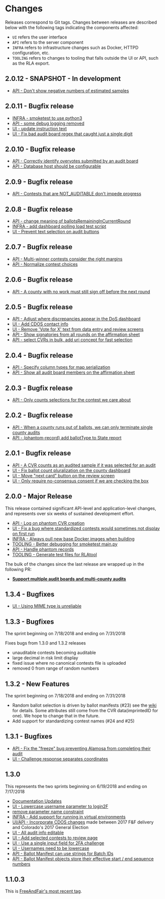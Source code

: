 # Changes

Releases correspond to Git tags. Changes between releases are described below
with the following tags indicating the components affected:

- `UI` refers the user interface
- `API` refers to the server component
- `INFRA` refers to infrastructure changes such as Docker, HTTPD configuration,
  etc.
- `TOOLING` refers to changes to tooling that falls outside the UI or API, such
  as the RLA export.

## 2.0.12 - SNAPSHOT - In development

- [API - Don't show negative numbers of estimated samples][pr106]

## 2.0.11 - Bugfix release

- [INFRA - smoketest to use python3][cma60b5]
- [API - some debug logging removed][cm506cf]
- [UI - update instruction text][pr101]
- [UI - Fix bad audit board regex that caught just a single digit][pr100]

## 2.0.10 - Bugfix release

- [API - Correctly identify overvotes submitted by an audit board][pr97]
- [API - Database host should be configurable][pr98]

## 2.0.9 - Bugfix release

- [API - Contests that are NOT_AUDITABLE don't impede progress][pr93]

## 2.0.8 - Bugfix release

- [API - change meaning of ballotsRemainingInCurrentRound][pr88]
- [INFRA - add dashboard polling load test script][pr89]
- [UI - Prevent text selection on audit buttons][pr90]

## 2.0.7 - Bugfix release

- [API - Multi-winner contests consider the right margins][pr85]
- [API - Normalize contest choices][pr86]

## 2.0.6 - Bugfix release

- [API - A county with no work must still sign off before the next round][pr83]

## 2.0.5 - Bugfix release

- [API - Adjust where discrepancies appear in the DoS dashboard][pr80]
- [UI - Add CDOS contact info][pr81]
- [UI - Remove 'Vote for X' text from data entry and review screens][pr78]
- [API - Show signatories from all rounds on the affirmation sheet][pr79]
- [API - select CVRs in bulk, add uri concept for fast selection][pr77]

## 2.0.4 - Bugfix release
- [API - Specify column types for map serialization][pr74]
- [API - Show all audit board members on the affirmation sheet][pr73]

## 2.0.3 - Bugfix release

- [API - Only counts selections for the contest we care about][pr70]

## 2.0.2 - Bugfix release

- [API - When a county runs out of ballots, we can only terminate single county audits ][pr66]
- [API - (phantom-record) add ballotType to State report][pr68]

## 2.0.1 - Bugfix release

- [API - A CVR counts as an audited sample if it was selected for an audit][pr61]
- [UI - Fix ballot count pluralization on the county dashboard][pr62]
- [UI - Move "next card" button on the review screen][pr63]
- [UI - Only require no-consensus consent if we are checking the box][pr64]

## 2.0.0 - Major Release

This release contained significant API-level and application-level changes, and
represents over six weeks of sustained development effort.

- [API - Log on phantom CVR creation][pr33]
- [UI - Fix a bug where standardized contests would sometimes not display on first run][pr34]
- [INFRA - Always pull new base Docker images when building][pr35]
- [TOOLING - Better debugging for smoketest main.py][pr36]
- [API - Handle phantom records][pr40]
- [TOOLING - Generate test files for RLAtool][pr42]

The bulk of the changes since the last release are wrapped up in the following
PR:

- [**Support multiple audit boards and multi-county audits**][pr44]

## 1.3.4 - Bugfixes

- [UI - Using MIME type is unreliable][pr29]

## 1.3.3 - Bugfixes

The sprint beginning on 7/18/2018 and ending on 7/31/2018

Fixes bugs from 1.3.0 and 1.3.2 releases

- unauditable contests becoming auditable
- large decimal in risk limit display
- fixed issue where no canonical contests file is uploaded
- removed 0 from range of random numbers

## 1.3.2 - New Features

The sprint beginning on 7/18/2018 and ending on 7/31/2018

- Random ballot selection is driven by ballot manifests (#23) see the
  [wiki](https://github.com/democracyworks/ColoradoRLA/wiki/Random-Number-flow)
  for details. Some attributes still come from the CVR data(imprintedID for
  one). We hope to change that in the future.
- Add support for standardizing contest names (#24 and #25)


## 1.3.1 - Bugfixes

- [API - Fix the "freeze" bug preventing Alamosa from completing their audit](https://github.com/democracyworks/ColoradoRLA/pull/17)
- [UI - Challenge response separates coordinates](https://github.com/democracyworks/ColoradoRLA/pull/18)

## 1.3.0

This represents the two sprints beginning on 6/19/2018 and ending on 7/17/2018
- [Documentation Updates][pr15]
- [UI - Lowercase username parameter to login2F][pr13]
- [remove parameter name constraint][pr11]
- [INFRA - Add support for running in virtual environments][pr10]
- [UI/API - Incorporate CDOS changes][pr9] made between 2017 F&F delivery and Colorado's 2017 General Election
- [UI - All audit info editable][pr8]
- [UI - Add selected contests to review page][pr5]
- [UI - Use a single input field for 2FA challenge][pr4]
- [UI - Usernames need to be lowercase][pr3]
- [API - Ballot Manifest can use strings for Batch IDs][pr2]
- [API - Ballot Manifest objects store their effective start / end sequence numbers][pr1]

## 1.1.0.3

This is [FreeAndFair's most recent tag][1.1.0.3].

[1.1.0.3]: https://github.com/FreeAndFair/ColoradoRLA/tree/v1.1.0.3
[fork]: https://github.com/FreeAndFair/ColoradoRLA/commit/fbbc9aba46c4db4b9c7349a855397a27439d2a5b
[first-commit]: https://github.com/democracyworks/ColoradoRLA/commit/6ce7a45540ccad35ddef85bb38b3fd31d11368ad
[pr1]: https://github.com/democracyworks/ColoradoRLA/pull/1
[pr2]: https://github.com/democracyworks/ColoradoRLA/pull/2
[pr3]: https://github.com/democracyworks/ColoradoRLA/pull/3
[pr4]: https://github.com/democracyworks/ColoradoRLA/pull/4
[pr5]: https://github.com/democracyworks/ColoradoRLA/pull/5
[pr8]: https://github.com/democracyworks/ColoradoRLA/pull/8
[pr9]: https://github.com/democracyworks/ColoradoRLA/pull/9
[pr10]: https://github.com/democracyworks/ColoradoRLA/pull/10
[pr11]: https://github.com/democracyworks/ColoradoRLA/pull/11
[pr13]: https://github.com/democracyworks/ColoradoRLA/pull/13
[pr15]: https://github.com/democracyworks/ColoradoRLA/pull/15
[pr29]: https://github.com/democracyworks/ColoradoRLA/pull/29
[pr33]: https://github.com/democracyworks/ColoradoRLA/pull/33
[pr34]: https://github.com/democracyworks/ColoradoRLA/pull/34
[pr35]: https://github.com/democracyworks/ColoradoRLA/pull/35
[pr36]: https://github.com/democracyworks/ColoradoRLA/pull/36
[pr40]: https://github.com/democracyworks/ColoradoRLA/pull/40
[pr42]: https://github.com/democracyworks/ColoradoRLA/pull/42
[pr44]: https://github.com/democracyworks/ColoradoRLA/pull/44
[pr61]: https://github.com/democracyworks/ColoradoRLA/pull/61
[pr62]: https://github.com/democracyworks/ColoradoRLA/pull/62
[pr63]: https://github.com/democracyworks/ColoradoRLA/pull/63
[pr64]: https://github.com/democracyworks/ColoradoRLA/pull/64
[pr66]: https://github.com/democracyworks/ColoradoRLA/pull/66
[pr68]: https://github.com/democracyworks/ColoradoRLA/pull/68
[pr70]: https://github.com/democracyworks/ColoradoRLA/pull/70
[pr73]: https://github.com/democracyworks/ColoradoRLA/pull/73
[pr74]: https://github.com/democracyworks/ColoradoRLA/pull/74
[pr77]: https://github.com/democracyworks/ColoradoRLA/pull/77
[pr78]: https://github.com/democracyworks/ColoradoRLA/pull/78
[pr79]: https://github.com/democracyworks/ColoradoRLA/pull/79
[pr80]: https://github.com/democracyworks/ColoradoRLA/pull/80
[pr81]: https://github.com/democracyworks/ColoradoRLA/pull/81
[pr83]: https://github.com/democracyworks/ColoradoRLA/pull/83
[pr85]: https://github.com/democracyworks/ColoradoRLA/pull/85
[pr86]: https://github.com/democracyworks/ColoradoRLA/pull/86
[pr88]: https://github.com/democracyworks/ColoradoRLA/pull/88
[pr89]: https://github.com/democracyworks/ColoradoRLA/pull/89
[pr90]: https://github.com/democracyworks/ColoradoRLA/pull/90
[pr93]: https://github.com/democracyworks/ColoradoRLA/pull/93
[pr97]: https://github.com/democracyworks/ColoradoRLA/pull/97
[pr98]: https://github.com/democracyworks/ColoradoRLA/pull/98
[pr100]: https://github.com/democracyworks/ColoradoRLA/pull/100
[pr101]: https://github.com/democracyworks/ColoradoRLA/pull/101
[cm506cf]: https://github.com/democracyworks/ColoradoRLA/commit/506cf568901ce6f1ba8e2085369444d88f802ff6
[cma60b5]: https://github.com/democracyworks/ColoradoRLA/commit/a60b5972b9f6b1a68d4b22cf06721dd41e5a7374
[pr106]: https://github.com/democracyworks/ColoradoRLA/pull/106

